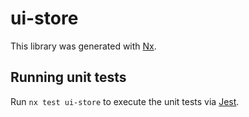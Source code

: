 # ui-store

This library was generated with [Nx](https://nx.dev).

## Running unit tests

Run `nx test ui-store` to execute the unit tests via [Jest](https://jestjs.io).
